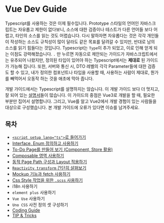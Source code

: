 # Vue Dev Guide
Typescript를 사용하는 것은 이제 필수입니다. Prototype 스타일의 언어인 자바스크립트는 자유롭고 제한이 없다보니, 소스에 대한 검증이나 테스트가 다른 언어들 보다 어렵고, 타인의 소스를 읽는 것도 어렵습니다. 다시 말하자면 자유롭다는 것은 각각 개인들이 작성하는 소스도 규칙성이 많이 달라도 같은 목표를 달려갈 수 있지만, 반대로 남의 소스를 읽기 힘들다는 것입니다. Typescript는 `Type`이 추가 되었고, 이로 인해 얻게 되는 이점도 강력해졌습니다. `.` 만 누르면 자동으로 제안되는 가이드가 자바스크립트에서는 유추되어 나왔지만, 정의된 타입이 있어야 하는 Typescript에서는 **제대로** 된 가이드가 가능해 집니다. 또한, 서버와 통신 시, DTO 레벨의 각각 Parameter들에 대한 검증도 할 수 있고, 내가 정의한 컴포넌트나 타입을 사용할 때, 사용하는 사람이 제대로, 뭔가를 빼먹어서 오동작 하는 것을 애초에 막아 줍니다.

개발 가이드에서는 Typescript를 설명하지는 않습니다. 이 개발 가이드 보다 더 멋지고, 잘 되어 있는 [설명서](https://typescript-kr.github.io/)들이 많습니다. 이 가이드의 중점은 Vue3로 개발을 할 때, 필요한 부분만 집어서 설명합니다. 그리고, Vue를 알고 Vue2에서 개발 경험이 있는 사람들을 대상으로 구성했습니다. 본 개발 가이드에 오류가 있다면 이슈를 남겨주세요.

## 목차
- [`<script setup lang="ts">`로 들어가기](/guide/script-setup)
- [Interface, Enum 정의하고 사용하기](/guide/interface)
- [To-Do Page를 만들어 보기 (Component, Store 활용)](/guide/todo)
- [Composable 영역 사용하기](/guide/composable)
- [동적 Page Path 구성과 Layout 적용하기](/guide/dynamic-path)
- [`Reactivity transform` 간단히 살펴보기](/guide/reactivity-transform)
- [Mockup 기능과 fetch 사용하기](/guide/mockup)
- [Css Style 작업을 위한 `.scss` 사용하기](/guide/scss)
- i18n 사용하기
- `element plus` 사용하기
- `Vue Use` 사용하기
- `Uno CSS` 사전 정의 셋 구성하기
- [Coding Guide](/guide/code)
- [TIP & Tricks](/guide/tips)